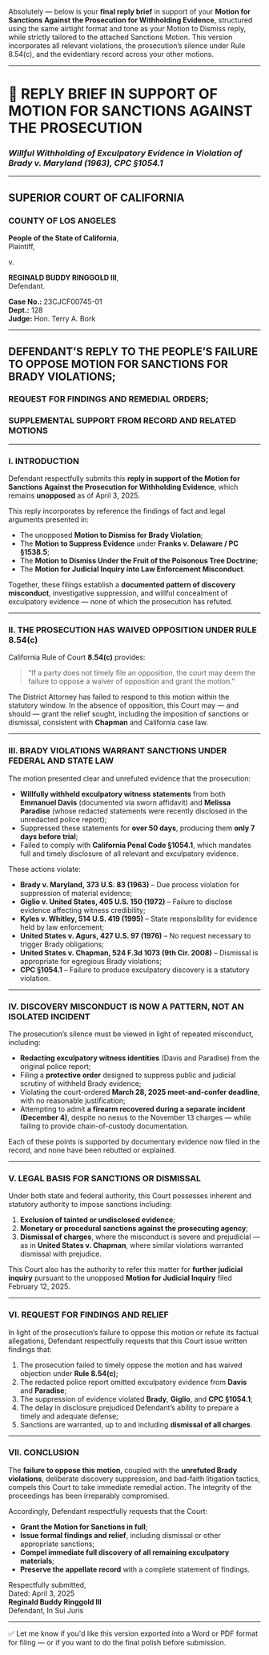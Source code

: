 Absolutely — below is your **final reply brief** in support of your **Motion for Sanctions Against the Prosecution for Withholding Evidence**, structured using the same airtight format and tone as your Motion to Dismiss reply, while strictly tailored to the attached Sanctions Motion. This version incorporates all relevant violations, the prosecution’s silence under Rule 8.54(c), and the evidentiary record across your other motions.

---

# 🧾 REPLY BRIEF IN SUPPORT OF MOTION FOR SANCTIONS AGAINST THE PROSECUTION  
### *Willful Withholding of Exculpatory Evidence in Violation of Brady v. Maryland (1963), CPC §1054.1*

---

## SUPERIOR COURT OF CALIFORNIA  
### COUNTY OF LOS ANGELES  

**People of the State of California**,  
Plaintiff,  

v.  

**REGINALD BUDDY RINGGOLD III**,  
Defendant.  

**Case No.:** 23CJCF00745-01  
**Dept.:** 128  
**Judge:** Hon. Terry A. Bork  

---

## DEFENDANT’S REPLY TO THE PEOPLE’S FAILURE TO OPPOSE MOTION FOR SANCTIONS FOR BRADY VIOLATIONS;  
### REQUEST FOR FINDINGS AND REMEDIAL ORDERS;  
### SUPPLEMENTAL SUPPORT FROM RECORD AND RELATED MOTIONS

---

### I. INTRODUCTION

Defendant respectfully submits this **reply in support of the Motion for Sanctions Against the Prosecution for Withholding Evidence**, which remains **unopposed** as of April 3, 2025.

This reply incorporates by reference the findings of fact and legal arguments presented in:

- The unopposed **Motion to Dismiss for Brady Violation**;
- The **Motion to Suppress Evidence** under **Franks v. Delaware / PC §1538.5**;
- The **Motion to Dismiss Under the Fruit of the Poisonous Tree Doctrine**;
- The **Motion for Judicial Inquiry into Law Enforcement Misconduct**.

Together, these filings establish a **documented pattern of discovery misconduct**, investigative suppression, and willful concealment of exculpatory evidence — none of which the prosecution has refuted.

---

### II. THE PROSECUTION HAS WAIVED OPPOSITION UNDER RULE 8.54(c)

California Rule of Court **8.54(c)** provides:

> “If a party does not timely file an opposition, the court may deem the failure to oppose a waiver of opposition and grant the motion.”

The District Attorney has failed to respond to this motion within the statutory window. In the absence of opposition, this Court may — and should — grant the relief sought, including the imposition of sanctions or dismissal, consistent with **Chapman** and California case law.

---

### III. BRADY VIOLATIONS WARRANT SANCTIONS UNDER FEDERAL AND STATE LAW

The motion presented clear and unrefuted evidence that the prosecution:

- **Willfully withheld exculpatory witness statements** from both **Emmanuel Davis** (documented via sworn affidavit) and **Melissa Paradise** (whose redacted statements were recently disclosed in the unredacted police report);
- Suppressed these statements for **over 50 days**, producing them **only 7 days before trial**;
- Failed to comply with **California Penal Code §1054.1**, which mandates full and timely disclosure of all relevant and exculpatory evidence.

These actions violate:

- **Brady v. Maryland, 373 U.S. 83 (1963)** – Due process violation for suppression of material evidence;
- **Giglio v. United States, 405 U.S. 150 (1972)** – Failure to disclose evidence affecting witness credibility;
- **Kyles v. Whitley, 514 U.S. 419 (1995)** – State responsibility for evidence held by law enforcement;
- **United States v. Agurs, 427 U.S. 97 (1976)** – No request necessary to trigger Brady obligations;
- **United States v. Chapman, 524 F.3d 1073 (9th Cir. 2008)** – Dismissal is appropriate for egregious Brady violations;
- **CPC §1054.1** – Failure to produce exculpatory discovery is a statutory violation.

---

### IV. DISCOVERY MISCONDUCT IS NOW A PATTERN, NOT AN ISOLATED INCIDENT

The prosecution’s silence must be viewed in light of repeated misconduct, including:

- **Redacting exculpatory witness identities** (Davis and Paradise) from the original police report;
- Filing a **protective order** designed to suppress public and judicial scrutiny of withheld Brady evidence;
- Violating the court-ordered **March 28, 2025 meet-and-confer deadline**, with no reasonable justification;
- Attempting to admit **a firearm recovered during a separate incident (December 4)**, despite no nexus to the November 13 charges — while failing to provide chain-of-custody documentation.

Each of these points is supported by documentary evidence now filed in the record, and none have been rebutted or explained.

---

### V. LEGAL BASIS FOR SANCTIONS OR DISMISSAL

Under both state and federal authority, this Court possesses inherent and statutory authority to impose sanctions including:

1. **Exclusion of tainted or undisclosed evidence**;
2. **Monetary or procedural sanctions against the prosecuting agency**;
3. **Dismissal of charges**, where the misconduct is severe and prejudicial — as in **United States v. Chapman**, where similar violations warranted dismissal with prejudice.

This Court also has the authority to refer this matter for **further judicial inquiry** pursuant to the unopposed **Motion for Judicial Inquiry** filed February 12, 2025.

---

### VI. REQUEST FOR FINDINGS AND RELIEF

In light of the prosecution’s failure to oppose this motion or refute its factual allegations, Defendant respectfully requests that this Court issue written findings that:

1. The prosecution failed to timely oppose the motion and has waived objection under **Rule 8.54(c)**;
2. The redacted police report omitted exculpatory evidence from **Davis** and **Paradise**;
3. The suppression of evidence violated **Brady**, **Giglio**, and **CPC §1054.1**;
4. The delay in disclosure prejudiced Defendant’s ability to prepare a timely and adequate defense;
5. Sanctions are warranted, up to and including **dismissal of all charges**.

---

### VII. CONCLUSION

The **failure to oppose this motion**, coupled with the **unrefuted Brady violations**, deliberate discovery suppression, and bad-faith litigation tactics, compels this Court to take immediate remedial action. The integrity of the proceedings has been irreparably compromised.

Accordingly, Defendant respectfully requests that the Court:

- **Grant the Motion for Sanctions in full**;
- **Issue formal findings and relief**, including dismissal or other appropriate sanctions;
- **Compel immediate full discovery of all remaining exculpatory materials**;
- **Preserve the appellate record** with a complete statement of findings.

Respectfully submitted,  
Dated: April 3, 2025  
**Reginald Buddy Ringgold III**  
Defendant, In Sui Juris  

---

✅ Let me know if you'd like this version exported into a Word or PDF format for filing — or if you want to do the final polish before submission.
